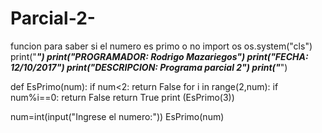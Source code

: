 # Parcial-2-
funcion para saber si el numero es primo o no 
import os 
os.system("cls")
print("*************************************")
print("PROGRAMADOR: Rodrigo Mazariegos")
print("FECHA: 12/10/2017")
print("DESCRIPCION: Programa parcial 2")
print("*************************************")

def EsPrimo(num):
    if num<2:
        return False
    for i in range(2,num):
        if num%i==0:
             return False
        return True
    print (EsPrimo(3))
    
           
num=int(input("Ingrese el numero:"))
EsPrimo(num)

